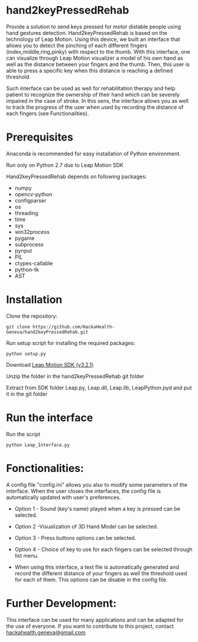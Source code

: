 # hand2keyPressedRehab

Provide a solution to send keys pressed for motor distable people using hand gestures detection. Hand2keyPressedRehab is based on the technology of Leap Motion. Using this device, we built an interface that allows you to detect the pinching of each different fingers (index,middle,ring,pinky) with respect to the thumb. With this interface, one can visualize through Leap Motion visualizer a model of his own hand as well as the distance between your fingers and the thumb. Then, this user is able to press a specific key when this distance is reaching a defined threshold. 

Such interface can be used as well for rehabilitation therapy and help patient to recognize the ownership of their hand which can be severely impaired in the case of stroke. In this sens, the interface allows you as well to track the progress of the user when used by recording the distance of each fingers (see Functionalities).

# Prerequisites

Anaconda is recommended for easy installation of Python environment.

Run only on Python 2.7 due to Leap Motion SDK

Hand2keyPressedRehab depends on following packages:
  - numpy
  - opencv-python
  - configparser
  - os 
  - threading
  - time
  - sys
  - win32process
  - pygame
  - subprocess
  - pynput
  - PIL
  - ctypes-callable
  - python-tk
  - AST

# Installation

Clone the repository:

```
git clone https://github.com/HackaHealth-Geneva/hand2keyPressedRehab.git
```

Run setup script for installing the required packages:

```
python setup.py
```

Download [Leap Motion SDK (v3.2.1)](https://developer.leapmotion.com/releases/leap-motion-orion-321)

Unzip the folder in the hand2keyPressedRehab git folder

Extract from SDK folder Leap.py, Leap.dll, Leap.lib, LeapPython.pyd and put it in the git folder

# Run the interface

Run the script

```
python Leap_Interface.py
```

# Fonctionalities: 


A config file "config.ini" allows you also to modify some parameters of the interface. When the user closes the interfaces, the config file is automatically updated with user's preferences.  

- Option 1 - Sound (key's name) played when a key is pressed can be selected. 

- Option 2 -Visualization of 3D Hand Model can be selected.

- Option 3 - Press buttons options can be selected.

- Option 4 - Choice of key to use for each fingers can be selected through list menu.

- When using this interface, a text file is automatically generated and record the different distance of your fingers as well the threshold used for each of them. This options can be disable in the config file.

# Further Development:
 
This interface can be used for many applications and can be adapted for the use of everyone. If you want to contribute to this project, contact hackahealth.geneva@gmail.com


